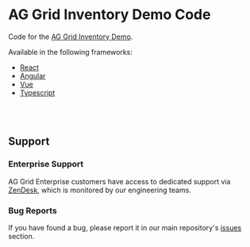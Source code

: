 # AG Grid Inventory Demo Code

Code for the [AG Grid Inventory Demo](https://ag-grid.com/example-inventory).

Available in the following frameworks:

- [React](./react/)
- [Angular](./angular/)
- [Vue](./vue/)
- [Typescript](./typescript/)

<br /><br />

## Support

### Enterprise Support

AG Grid Enterprise customers have access to dedicated support via [ZenDesk](https://ag-grid.zendesk.com/hc/en-us), which is monitored by our engineering teams.

### Bug Reports

If you have found a bug, please report it in our main repository's [issues](https://github.com/ag-grid/ag-grid/issues) section.
